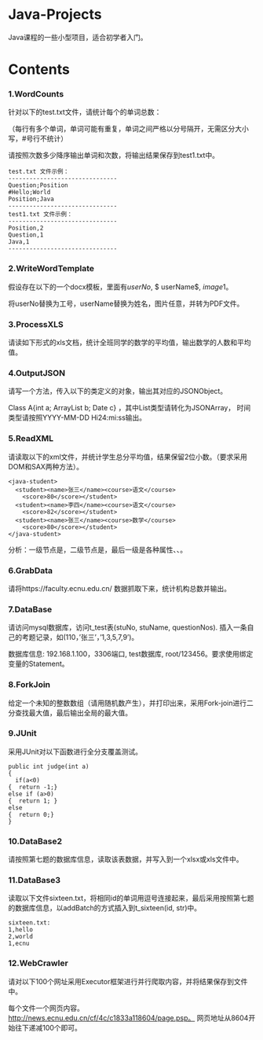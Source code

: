 # Java-Projects
Java课程的一些小型项目，适合初学者入门。

# Contents

### 1.WordCounts

针对以下的test.txt文件，请统计每个的单词总数：

（每行有多个单词，单词可能有重复，单词之间严格以分号隔开，无需区分大小写，#号行不统计）

请按照次数多少降序输出单词和次数，将输出结果保存到test1.txt中。
```
test.txt 文件示例：
-------------------------------
Question;Position
#Hello;World
Position;Java
-------------------------------
test1.txt 文件示例：
-------------------------------
Position,2
Question,1
Java,1
-------------------------------
```

### 2.WriteWordTemplate
假设存在以下的一个docx模板，里面有$userNo$, $ userName$,  $image1$。

将userNo替换为工号，userName替换为姓名，图片任意，并转为PDF文件。

### 3.ProcessXLS
请读如下形式的xls文档，统计全班同学的数学的平均值，输出数学的人数和平均值。

### 4.OutputJSON
请写一个方法，传入以下的类定义的对象，输出其对应的JSONObject。

Class A{int a; ArrayList<String> b; Date c} ，其中List类型请转化为JSONArray， 时间类型请按照YYYY-MM-DD Hi24:mi:ss输出。

### 5.ReadXML
请读取以下的xml文件，并统计学生总分平均值，结果保留2位小数。（要求采用DOM和SAX两种方法）。

```
<java-student>
  <student><name>张三</name><course>语文</course> 
    <score>80</score></student>
  <student><name>李四</name><course>语文</course> 
    <score>82</score></student>
  <student><name>张三</name><course>数学</course> 
    <score>80</score></student>
</java-student>
```
分析：一级节点是<java-student>，二级节点是<student>，最后一级是各种属性<name>、<course>、<score>。

### 6.GrabData
请将https://faculty.ecnu.edu.cn/ 数据抓取下来，统计机构总数并输出。

### 7.DataBase
请访问mysql数据库，访问t_test表(stuNo, stuName, questionNos). 插入一条自己的考题记录，如(110，’张三’，’1,3,5,7,9’)。

数据库信息: 192.168.1.100，3306端口, test数据库, root/123456。要求使用绑定变量的Statement。

### 8.ForkJoin
给定一个未知的整数数组（请用随机数产生），并打印出来，采用Fork-join进行二分查找最大值，最后输出全局的最大值。

### 9.JUnit
采用JUnit对以下函数进行全分支覆盖测试。
```
public int judge(int a)
{
  if(a<0) 
{  return -1;}
else if (a>0)
{  return 1; }
else
{  return 0;}
}
```

### 10.DataBase2
请按照第七题的数据库信息，读取该表数据，并写入到一个xlsx或xls文件中。


### 11.DataBase3
读取以下文件sixteen.txt，将相同id的单词用逗号连接起来，最后采用按照第七题的数据库信息，以addBatch的方式插入到t_sixteen(id, str)中。
```
sixteen.txt:
1,hello
2,world
1,ecnu
```

### 12.WebCrawler
请对以下100个网址采用Executor框架进行并行爬取内容，并将结果保存到文件中。

每个文件一个网页内容。http://news.ecnu.edu.cn/cf/4c/c1833a118604/page.psp。 网页地址从8604开始往下递减100个即可。

